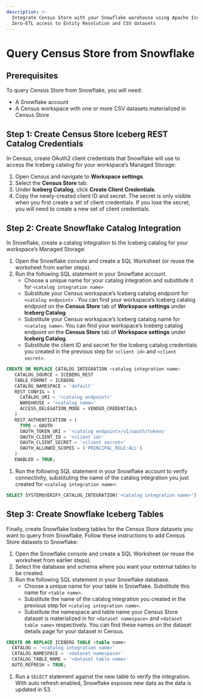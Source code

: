 ```yaml
---
description: >-
  Integrate Census Store with your Snowflake warehouse using Apache Iceberg for
  Zero-ETL access to Entity Resolution and CSV datasets
---
```


# Query Census Store from Snowflake

## Prerequisites

To query Census Store from Snowflake, you will need:

* A Snowflake account
* A Census workspace with one or more CSV datasets materialized in Census Store

## Step 1: Create Census Store Iceberg REST Catalog Credentials

In Census, create OAuth2 client credentials that Snowflake will use to access the Iceberg catalog for your workspace’s Managed Storage:

1. Open Census and navigate to **Workspace settings**.
2. Select the **Census Store** tab.
3. Under **Iceberg Catalog**, click **Create Client Credentials**.
4. Copy the newly-created client ID and secret. The secret is only visible when you first create a set of client credentials. If you lose the secret, you will need to create a new set of client credentials.

## Step 2: Create Snowflake Catalog Integration

In Snowflake, create a catalog integration to the Iceberg catalog for your workspace’s Managed Storage:

1. Open the Snowflake console and create a SQL Worksheet (or reuse the worksheet from earlier steps).
2. Run the following SQL statement in your Snowflake account.
   * Choose a unique name for your catalog integration and substitute it for `<catalog integration name>`
   * Substitute your Census workspace’s Iceberg catalog endpoint for `<catalog endpoint>` . You can find your workspace’s Iceberg catalog endpoint on the **Census Store** tab of **Workspace settings** under **Iceberg Catalog**.
   * Substitute your Census workspace’s Iceberg catalog name for `<catalog name>`. You can find your workspace’s Iceberg catalog endpoint on the **Census Store** tab of **Workspace settings** under **Iceberg Catalog**.
   * Substitute the client ID and secret for the Iceberg catalog credentials you created in the previous step for `<client id>` and `<client secret>`.

```sql
CREATE OR REPLACE CATALOG INTEGRATION <catalog integration name>
   CATALOG_SOURCE = ICEBERG_REST
   TABLE_FORMAT = ICEBERG
   CATALOG_NAMESPACE = 'default'
   REST_CONFIG = (
     CATALOG_URI = '<catalog endpoint>'
     WAREHOUSE = '<catalog name>'
     ACCESS_DELEGATION_MODE = VENDED_CREDENTIALS
   )
   REST_AUTHENTICATION = (
     TYPE = OAUTH
     OAUTH_TOKEN_URI = '<catalog endpoint>/v1/oauth/tokens'
     OAUTH_CLIENT_ID = '<client id>'
     OAUTH_CLIENT_SECRET = '<client secret>'
     OAUTH_ALLOWED_SCOPES = ('PRINCIPAL_ROLE:ALL')
   )
   ENABLED = TRUE;
```

1. Run the following SQL statement in your Snowflake account to verify connectivity, substituting the name of the catalog integration you just created for `<catalog integration name>`:

```sql
SELECT SYSTEM$VERIFY_CATALOG_INTEGRATION('<catalog integration name>');
```

## Step 3: Create Snowflake Iceberg Tables

Finally, create Snowflake Iceberg tables for the Census Store datasets you want to query from Snowflake. Follow these instructions to add Census Store datasets to Snowflake:

1. Open the Snowflake console and create a SQL Worksheet (or reuse the worksheet from earlier steps).
2. Select the database and schema where you want your external tables to be created.
3. Run the following SQL statement in your Snowflake database.
   * Choose a unique name for your table in Snowflake. Substitute this name for `<table name>`.
   * Substitute the name of the catalog integration you created in the previous step for `<catalog integration name>`.
   * Substitute the namespace and table name your Census Store dataset is materialized in for `<dataset namespace>` and `<dataset table name>` respectively. You can find these names on the dataset details page for your dataset in Census.

```sql
CREATE OR REPLACE ICEBERG TABLE <table name>
  CATALOG = '<catalog integration name>'
  CATALOG_NAMESPACE = '<dataset namespace>'
  CATALOG_TABLE_NAME = '<dataset table name>'
  AUTO_REFRESH = TRUE;
```

1. Run a `SELECT` statement against the new table to verify the integration. With auto refresh enabled, Snowflake exposes new data as the data is updated in S3.
